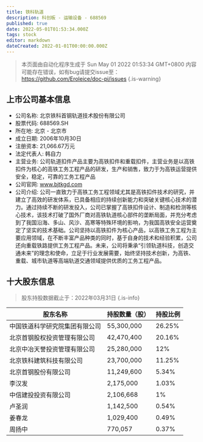 ```yaml
---
title: 铁科轨道
description: 科创板 - 运输设备 - 688569
published: true
date: 2022-05-01T01:53:34.000Z
tags: stock
editor: markdown
dateCreated: 2022-01-01T00:00:00.000Z
---
```


> 本页面由自动化程序生成于 Sun May 01 2022 01:53:34 GMT+0800
> 内容可能存在错误，如有bug请提交issue至：https://github.com/Eroleice/doc-pi/issues
{.is-warning}

## 上市公司基本信息
- 公司名称: 北京铁科首钢轨道技术股份有限公司
- 股票代码: 688569.SH
- 所在地: 北京 - 北京市
- 成立日期: 2006年10月30日
- 注册资本: 21,066.67万元
- 法定代表人: 韩自力
- 主营业务: 公司轨道扣件产品主要为高铁扣件和重载扣件，主营业务是以高铁扣件为核心的高铁工务工程产品的研发，生产和销售，致力于为高铁运营提供安全，稳定，可靠的工务工程产品
- 公司官网: www.bjtkgd.com
- 公司介绍: 公司一直致力于高铁工务工程领域尤其是高铁扣件技术的研究，并建立了高效的研发体系，已具备相应的持续创新能力和突破关键核心技术的潜力。通过持续不断的研发投入，公司已掌握了高铁扣件设计、制造和检测等核心技术，该技术打破了国外厂商对高铁轨道核心部件的垄断局面，并充分考虑到了我国沿海、多山、风沙、高寒等特殊环境的影响，为我国高铁安全运营奠定了坚实的技术基础。公司坚持以高铁扣件为核心产品，以高铁工务工程为主要应用领域，在不断丰富产品种类的同时，基于自身的技术和经验积累，公司还向重载铁路提供工务工程产品。未来，公司将秉承“引领轨道科技，创造交通未来”的理念和使命，立足于行业发展需要，始终坚持技术创新，为高铁、重载、城市轨道等高端轨道交通领域提供优质的工务工程产品。


## 十大股东信息
> 股东持股数据截止于：2022年03月31日
{.is-info}

| 股东名称 | 持股数量（股） | 持股比例 |
| --- | --- | --- |
| 中国铁道科学研究院集团有限公司 | 55,300,000 | 26.25% |
| 北京首钢股权投资管理有限公司 | 42,470,400 | 20.16% |
| 北京中冶天誉投资管理有限公司 | 25,280,000 | 12% |
| 北京铁科建筑科技有限公司 | 23,700,000 | 11.25% |
| 北京首钢股份有限公司 | 11,249,600 | 5.34% |
| 李汉发 | 2,175,000 | 1.03% |
| 中信建投投资有限公司 | 2,106,668 | 1% |
| 卢圣润 | 1,142,500 | 0.54% |
| 姜春龙 | 1,029,400 | 0.49% |
| 周扬中 | 770,057 | 0.37% |




